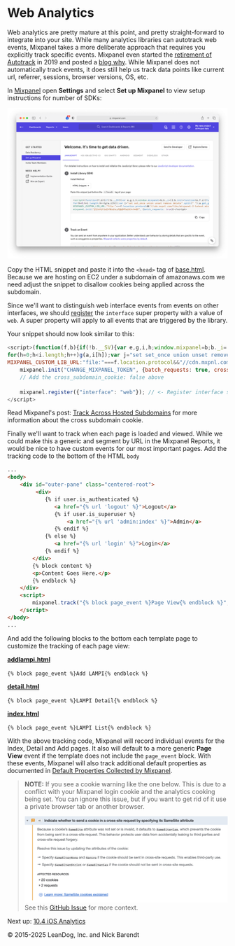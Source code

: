 # Web Analytics 

Web analytics are pretty mature at this point, and pretty straight-forward to integrate into your site. While many analytics libraries can autotrack web events, Mixpanel takes a more deliberate approach that requires you explicitly track specific events. Mixpanel even started the [retirement of Autotrack](https://help.mixpanel.com/hc/en-us/articles/115004600343-Autotrack-Retirement) in 2019 and posted a [blog why](https://mixpanel.com/blog/codeless-analytics-problems/). While Mixpanel does not automatically track events, it does still help us track data points like current url, referrer, sessions, browser versions, OS, etc.

In [Mixpanel](https://mixpanel.com) open **Settings** and select **Set up Mixpanel** to view setup instructions for number of SDKs:

![](Images/javascript_setup.png)

Copy the HTML snippet and paste it into the `<head>` tag of [base.html](../../Web/lampisite/lampi/templates/lampi/base.html). Because we are hosting on EC2 under a subdomain of amazonaws.com we need adjust the snippet to disallow cookies being applied across the subdomain. 

Since we'll want to distinguish web interface events from events on other interfaces, we should [register](https://developer.mixpanel.com/docs/javascript-full-api-reference#mixpanelregister) the `interface` super property with a value of `web`. A super property will apply to all events that are triggered by the library.

Your snippet should now look similar to this:

```js
<script>(function(f,b){if(!b.__SV){var e,g,i,h;window.mixpanel=b;b._i=[];b.init=function(e,f,c){function g(a,d){var b=d.split(".");2==b.length&&(a=a[b[0]],d=b[1]);a[d]=function(){a.push([d].concat(Array.prototype.slice.call(arguments,0)))}}var a=b;"undefined"!==typeof c?a=b[c]=[]:c="mixpanel";a.people=a.people||[];a.toString=function(a){var d="mixpanel";"mixpanel"!==c&&(d+="."+c);a||(d+=" (stub)");return d};a.people.toString=function(){return a.toString(1)+".people (stub)"};i="disable time_event track track_pageview track_links track_forms track_with_groups add_group set_group remove_group register register_once alias unregister identify name_tag set_config reset opt_in_tracking opt_out_tracking has_opted_in_tracking has_opted_out_tracking clear_opt_in_out_tracking start_batch_senders people.set people.set_once people.unset people.increment people.append people.union people.track_charge people.clear_charges people.delete_user people.remove".split(" ");
for(h=0;h<i.length;h++)g(a,i[h]);var j="set set_once union unset remove delete".split(" ");a.get_group=function(){function b(c){d[c]=function(){call2_args=arguments;call2=[c].concat(Array.prototype.slice.call(call2_args,0));a.push([e,call2])}}for(var d={},e=["get_group"].concat(Array.prototype.slice.call(arguments,0)),c=0;c<j.length;c++)b(j[c]);return d};b._i.push([e,f,c])};b.__SV=1.2;e=f.createElement("script");e.type="text/javascript";e.async=!0;e.src="undefined"!==typeof MIXPANEL_CUSTOM_LIB_URL?
MIXPANEL_CUSTOM_LIB_URL:"file:"===f.location.protocol&&"//cdn.mxpnl.com/libs/mixpanel-2-latest.min.js".match(/^\/\//)?"https://cdn.mxpnl.com/libs/mixpanel-2-latest.min.js":"//cdn.mxpnl.com/libs/mixpanel-2-latest.min.js";g=f.getElementsByTagName("script")[0];g.parentNode.insertBefore(e,g)}})(document,window.mixpanel||[]);
    mixpanel.init("CHANGE_MIXPANEL_TOKEN", {batch_requests: true, cross_subdomain_cookie: false});
    // Add the cross_subdomain_cookie: false above
    
    mixpanel.register({"interface": "web"}); // <- Register interface super property
</script>
```

Read Mixpanel's post: [Track Across Hosted Subdomains](https://help.mixpanel.com/hc/en-us/articles/115004507486-Mixpanel-and-herokuapp-com-subdomains-and-other-common-top-level-domains-) for more information about the cross subdomain cookie. 

Finally we'll want to track when each page is loaded and viewed. While we could make this a generic and segment by URL in the Mixpanel Reports, it would be nice to have custom events for our most important pages. Add the tracking code to the bottom of the HTML `body`

```html
...
<body>
    <div id="outer-pane" class="centered-root">
         <div>
            {% if user.is_authenticated %}
               <a href="{% url 'logout' %}">Logout</a>
               {% if user.is_superuser %}
                   <a href="{% url 'admin:index' %}">Admin</a>
               {% endif %}
            {% else %}
               <a href="{% url 'login' %}">Login</a>
            {% endif %}
        </div>
        {% block content %}
        <p>Content Goes Here.</p>
        {% endblock %}
    </div>
    <script>
        mixpanel.track("{% block page_event %}Page View{% endblock %}", {"event_type": "pageview"});
    </script>
</body>
...
```

And add the following blocks to the bottom each template page to customize the tracking of each page view:

**[addlampi.html](../../Web/lampisite/lampi/templates/lampi/addlampi.html)**

`{% block page_event %}Add LAMPI{% endblock %}`

**[detail.html](../../Web/lampisite/lampi/templates/lampi/detail.html)**

`{% block page_event %}LAMPI Detail{% endblock %}`

**[index.html](../../Web/lampisite/lampi/templates/lampi/index.html)**

`{% block page_event %}LAMPI List{% endblock %}`

With the above tracking code, Mixpanel will record individual events for the Index, Detail and Add pages. It also will default to a more generic **Page View** event if the template does not include the `page_event` block. With these events, Mixpanel will also track additional default properties as documented in [Default Properties Collected by Mixpanel](https://help.mixpanel.com/hc/en-us/articles/115004613766).

> **NOTE:** If you see a cookie warning like the one below. This is due to a conflict with your Mixpanel login cookie and the analytics cooking being set. You can ignore this issue, but if you want to get rid of it use a private browser tab or another browser.
> 
> ![](Images/cookie_warning.png)
> See this [GitHub Issue](https://github.com/mixpanel/mixpanel-js/issues/224) for more context.

Next up: [10.4 iOS Analytics](../10.4_iOS_Analytics/README.md)

&copy; 2015-2025 LeanDog, Inc. and Nick Barendt

